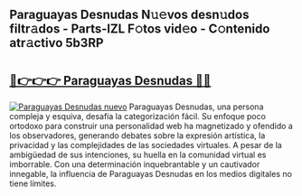 ## Paraguayas Desnudas N𝚞𝚎vos desn𝚞dos filtr𝚊dos - Parts-lZL F𝚘tos vid𝚎o - C𝚘ntenido atr𝚊ctivo 5b3RP

# <h2><a href="http://mb134j.tromn.icu/?c=Paraguayas+Desnudas">🔗👉👉👉 Paraguayas Desnudas 🔗🔗</a></h2>

[![Paraguayas Desnudas nuevo](https://i.imgur.com/pEAQMta.gif)](http://mb134j.tromn.icu/?c=Paraguayas+Desnudas)
Paraguayas Desnudas, una persona compleja y esquiva, desafía la categorización fácil. Su enfoque poco ortodoxo para construir una personalidad web ha magnetizado y ofendido a los observadores, generando debates sobre la expresión artística, la privacidad y las complejidades de las sociedades virtuales. A pesar de la ambigüedad de sus intenciones, su huella en la comunidad virtual es imborrable. Con una determinación inquebrantable y un cautivador innegable, la influencia de Paraguayas Desnudas en los medios digitales no tiene límites.
